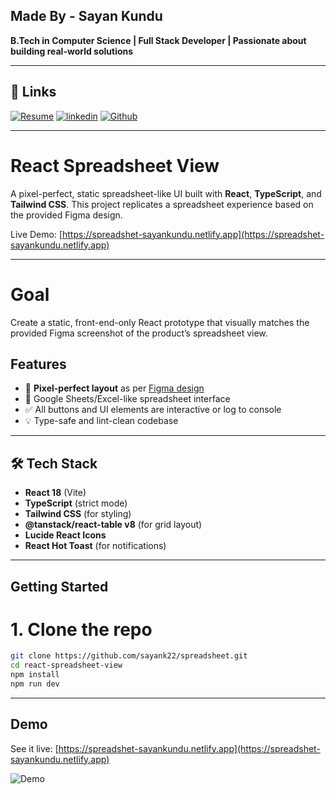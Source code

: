## Made By - Sayan Kundu

**B.Tech in Computer Science | Full Stack Developer | Passionate about building real-world solutions**

---

## 🔗 Links
[![Resume](https://img.shields.io/badge/View_Reasume-000?style=for-the-badge&logo=ko-fi&logoColor=white)](https://drive.google.com/file/d/1Mhn6U396WW0DiciBdBbsP2eJP5P9CSg4/view?usp=drive_link)
[![linkedin](https://img.shields.io/badge/linkedin-0A66C2?style=for-the-badge&logo=linkedin&logoColor=white)](https://www.linkedin.com/in/sayan-kundu-70b5442b6/)
[![Github](https://img.shields.io/badge/github-1DA1F2?style=for-the-badge&logo=twitter&logoColor=white)](https://github.com/sayank22)

---

# React Spreadsheet View

A pixel-perfect, static spreadsheet-like UI built with **React**, **TypeScript**, and **Tailwind CSS**. This project replicates a spreadsheet experience based on the provided Figma design.

Live Demo: [https://spreadshet-sayankundu.netlify.app](https://spreadshet-sayankundu.netlify.app)

---

# Goal

Create a static, front-end-only React prototype that visually matches the provided Figma screenshot of the product’s spreadsheet view.


## Features

- 📌 **Pixel-perfect layout** as per [Figma design](https://www.figma.com/design/3nywpu5sz45RrCmwe68QZP/Intern-Design-Assigment?node-id=2-2535&t=DJGGMt8I4fiZjoIB-1)
- 🧮 Google Sheets/Excel-like spreadsheet interface
- ✅ All buttons and UI elements are interactive or log to console
- 💡 Type-safe and lint-clean codebase

---

## 🛠️ Tech Stack

- **React 18** (Vite)
- **TypeScript** (strict mode)
- **Tailwind CSS** (for styling)
- **@tanstack/react-table v8** (for grid layout)
- **Lucide React Icons**
- **React Hot Toast** (for notifications)

---

## Getting Started

# 1. Clone the repo
   ```bash
   git clone https://github.com/sayank22/spreadsheet.git
   cd react-spreadsheet-view
   npm install
   npm run dev
   ```
---

## Demo

See it live: [https://spreadshet-sayankundu.netlify.app](https://spreadshet-sayankundu.netlify.app)

![Demo]("react-spreadsheet-view\src\assets\2.png")

